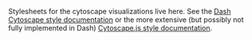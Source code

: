 Stylesheets for the cytoscape visualizations live here.
See the [Dash Cytoscape style documentation](https://dash.plotly.com/cytoscape/styling) or the more extensive (but possibly not fully implemented in Dash) [Cytoscape.js style documentation](https://js.cytoscape.org/#style).
